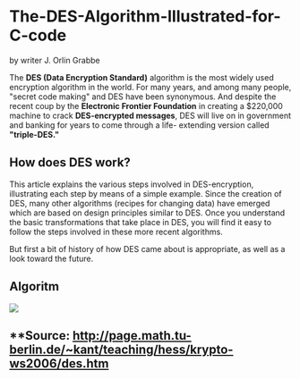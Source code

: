 # The-DES-Algorithm-Illustrated-for-C-code
by writer J. Orlin Grabbe


 The **DES (Data Encryption Standard)** algorithm is the most widely used encryption algorithm in the world. 
 For many years, and among many people, "secret code making" and DES have been synonymous. 
 And despite the recent coup by the **Electronic Frontier Foundation** in creating a $220,000 machine to crack **DES-encrypted messages**,
 DES will live on in government and banking for years to come through a life- extending version called **"triple-DES."**

## **How does DES work?**
This article explains the various steps involved in DES-encryption, 
illustrating each step by means of a simple example. Since the creation of DES, 
many other algorithms (recipes for changing data) have emerged which are based on design principles similar to DES. 
Once you understand the basic transformations that take place in DES, you will find it easy to 
follow the steps involved in these more recent algorithms.

But first a bit of history of how DES came about is appropriate, as well as a look toward the future. 
## **Algoritm**
![](https://www.thecrazyprogrammer.com/wp-content/uploads/2019/01/Single-Round-of-DES-Algorithm.png)

## **Source: http://page.math.tu-berlin.de/~kant/teaching/hess/krypto-ws2006/des.htm

